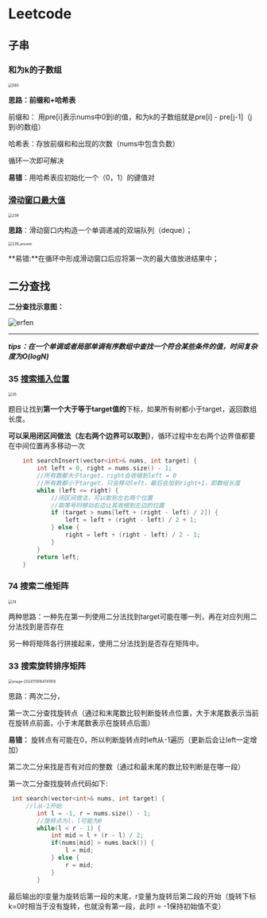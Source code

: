 # Leetcode

## 子串

### 和为k的子数组

<img src="pic\560.png" alt="560" style="zoom:50%;" />

**思路：前缀和+哈希表**

前缀和： 用pre[i]表示nums中0到i的值，和为k的子数组就是pre[i] - pre[j-1]（j到i的数组）

哈希表：存放前缀和和出现的次数（nums中包含负数）

循环一次即可解决

**易错**：用哈希表应初始化一个（0，1）的键值对

### [滑动窗口最大值](https://leetcode.cn/problems/sliding-window-maximum/)

<img src="pic\239.png" alt="239" style="zoom:50%;" />

**思路**：滑动窗口内构造一个单调递减的双端队列（deque）；

<img src="\pic\239_answer.png" alt="239_answer" style="zoom:50%;" />

**易错:**在循环中形成滑动窗口后应将第一次的最大值放进结果中；



## 二分查找

**二分查找示意图：**

![erfen](pic\erfen.gif)

****

***tips：在一个单调或者局部单调有序数组中查找一个符合某些条件的值，时间复杂度为O(logN)***



### 35 [搜索插入位置](https://leetcode.cn/problems/search-insert-position/)

<img src="\pic\35.png" alt="35" style="zoom:50%;" />

题目让找到**第一个大于等于target值的**下标，如果所有树都小于target，返回数组长度。

**可以采用闭区间做法（左右两个边界可以取到）**，循环过程中左右两个边界值都要在中间位置再多移动一次

```c++
    int searchInsert(vector<int>& nums, int target) {
        int left = 0, right = nums.size() - 1;
        //所有数都大于target，right会收缩到left = 0
        //所有数都小于target，只会移动left，最后会加到right+1，即数组长度
        while (left <= right) {
            //闭区间做法，可以取到左右两个位置
            //取等号时移动右边让其收缩到左边的位置
            if (target > nums[left + (right - left) / 2]) {
                left = left + (right - left) / 2 + 1;
            } else {
                right = left + (right - left) / 2 - 1;
            }
        }
        return left;
    }

```

### 74 搜索二维矩阵



<img src="pic\74.png" alt="74" style="zoom:50%;" />

两种思路：一种先在第一列使用二分法找到target可能在哪一列，再在对应列用二分法找到是否存在

另一种将矩阵各行拼接起来，使用二分法找到是否存在矩阵中。

### 33 搜索旋转排序矩阵

<img src="pic\33.png" alt="image-20241119164741918" style="zoom:50%;" />

思路：两次二分，

第一次二分查找旋转点（通过和末尾数比较判断旋转点位置，大于末尾数表示当前在旋转点前面，小于末尾数表示在旋转点后面）

**易错：** 旋转点有可能在0，所以判断旋转点时left从-1遍历（更新后会让left一定增加）

第二次二分来找是否有对应的整数（通过和最末尾的数比较判断是在哪一段）

第一次二分查找旋转点代码如下:

```cpp
 int search(vector<int>& nums, int target) {
     //l从-1开始
        int l = -1, r = nums.size() - 1;
        //旋转点为l，l可能为0
        while(l < r - 1) {
            int mid = l + (r - l) / 2;
            if(nums[mid] > nums.back()) {
                l = mid;
            } else {
                r = mid;
            }
        }
```

最后输出的l变量为旋转后第一段的末尾，r变量为旋转后第二段的开始（旋转下标k=0时相当于没有旋转，也就没有第一段，此时l = -1保持初始值不变）




